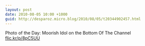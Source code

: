 ```yaml
---
layout: post
date: 2010-08-05 10:00 +1000
guid: http://desparoz.micro.blog/2010/08/05/t20344902457.html
---
```

Photo of the Day: Moorish Idol on the Bottom Of The Channel [flic.kr/p/8pC5UU](http://flic.kr/p/8pC5UU)
